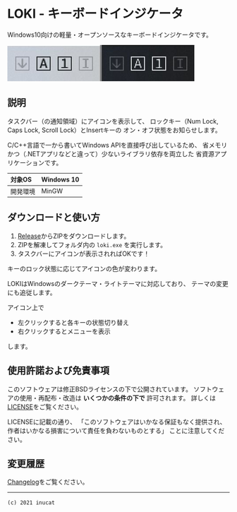 # LOKI - キーボードインジケータ

Windows10向けの軽量・オープンソースなキーボードインジケータです。

![Banner](./banner1.jpg)

## 説明

タスクバー（の通知領域）にアイコンを表示して、
ロックキー（Num Lock, Caps Lock, Scroll Lock）とInsertキーの
オン・オフ状態をお知らせします。

C/C++言語で一から書いてWindows APIを直接呼び出しているため、
省メモリかつ（.NETアプリなどと違って）少ないライブラリ依存を両立した
省資源アプリケーションです。

| 対象OS   | Windows 10 |
| :------- | :--------- |
| 開発環境 | MinGW      |

## ダウンロードと使い方

1. [Release](https://github.com/inucat/LOKI_Keyboard_Indicator/releases)からZIPをダウンロードします。
2. ZIPを解凍してフォルダ内の `loki.exe` を実行します。
3. タスクバーにアイコンが表示されればOKです！

キーのロック状態に応じてアイコンの色が変わります。

LOKIはWindowsのダークテーマ・ライトテーマに対応しており、
テーマの変更にも追従します。

アイコン上で

- 左クリックすると各キーの状態切り替え
- 右クリックするとメニューを表示

します。

## 使用許諾および免責事項

このソフトウェアは修正BSDライセンスの下で公開されています。
ソフトウェアの使用・再配布・改造は **いくつかの条件の下で** 許可されます。
詳しくは[LICENSE](./LICENSE)をご覧ください。

LICENSEに記載の通り、
「このソフトウェアはいかなる保証もなく提供され、
作者はいかなる損害について責任を負わないものとする」
ことに注意してください。

## 変更履歴

[Changelog](./Changelog.md)をご覧ください。

---

    (c) 2021 inucat
